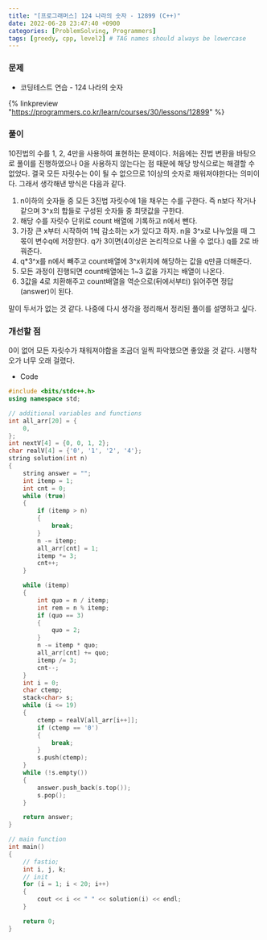 ```yaml
---
title: "[프로그래머스] 124 나라의 숫자 - 12899 (C++)"
date: 2022-06-28 23:47:40 +0900
categories: [ProblemSolving, Programmers]
tags: [greedy, cpp, level2] # TAG names should always be lowercase
---
```


### 문제

- 코딩테스트 연습 - 124 나라의 숫자

{% linkpreview "https://programmers.co.kr/learn/courses/30/lessons/12899" %}

### 풀이

10진법의 수를 1, 2, 4만을 사용하여 표현하는 문제이다. 처음에는 진법 변환을 바탕으로 풀이를 진행하였으나 0을 사용하지 않는다는 점 때문에 해당 방식으로는 해결할 수 없었다. 결국 모든 자릿수는 0이 될 수 없으므로 1이상의 숫자로 채워져야한다는 의미이다. 그래서 생각해낸 방식은 다음과 같다.

1. n이하의 숫자들 중 모든 3진법 자릿수에 1을 채우는 수를 구한다. 즉 n보다 작거나 같으며 3^x의 합들로 구성된 숫자들 중 최댓값을 구한다.
2. 해당 수를 자릿수 단위로 count 배열에 기록하고 n에서 뺀다.
3. 가장 큰 x부터 시작하여 1씩 감소하는 x가 있다고 하자. n을 3^x로 나누었을 때 그 몫이 변수q에 저장한다. q가 3이면(4이상은 논리적으로 나올 수 없다.) q를 2로 바꿔준다.
4. q\*3^x를 n에서 빼주고 count배열에 3^x위치에 해당하는 값을 q만큼 더해준다.
5. 모든 과정이 진행되면 count배열에는 1~3 값을 가지는 배열이 나온다.
6. 3값을 4로 치환해주고 count배열을 역순으로(뒤에서부터) 읽어주면 정답(answer)이 된다.

말이 두서가 없는 것 같다. 나중에 다시 생각을 정리해서 정리된 풀이를 설명하고 싶다.

### 개선할 점

0이 없어 모든 자릿수가 채워져야함을 조금더 일찍 파악했으면 좋았을 것 같다. 시행착오가 너무 오래 걸렸다.

- Code

```cpp
#include <bits/stdc++.h>
using namespace std;

// additional variables and functions
int all_arr[20] = {
    0,
};
int nextV[4] = {0, 0, 1, 2};
char realV[4] = {'0', '1', '2', '4'};
string solution(int n)
{
    string answer = "";
    int itemp = 1;
    int cnt = 0;
    while (true)
    {
        if (itemp > n)
        {
            break;
        }
        n -= itemp;
        all_arr[cnt] = 1;
        itemp *= 3;
        cnt++;
    }

    while (itemp)
    {
        int quo = n / itemp;
        int rem = n % itemp;
        if (quo == 3)
        {
            quo = 2;
        }
        n -= itemp * quo;
        all_arr[cnt] += quo;
        itemp /= 3;
        cnt--;
    }
    int i = 0;
    char ctemp;
    stack<char> s;
    while (i <= 19)
    {
        ctemp = realV[all_arr[i++]];
        if (ctemp == '0')
        {
            break;
        }
        s.push(ctemp);
    }
    while (!s.empty())
    {
        answer.push_back(s.top());
        s.pop();
    }

    return answer;
}

// main function
int main()
{
    // fastio;
    int i, j, k;
    // init
    for (i = 1; i < 20; i++)
    {
        cout << i << " " << solution(i) << endl;
    }

    return 0;
}
```
